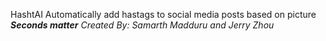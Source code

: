 HashtAI
Automatically add hastags to social media posts based on picture
<b><i>Seconds matter</i></b>
<i>Created By: Samarth Madduru and Jerry Zhou</i>
